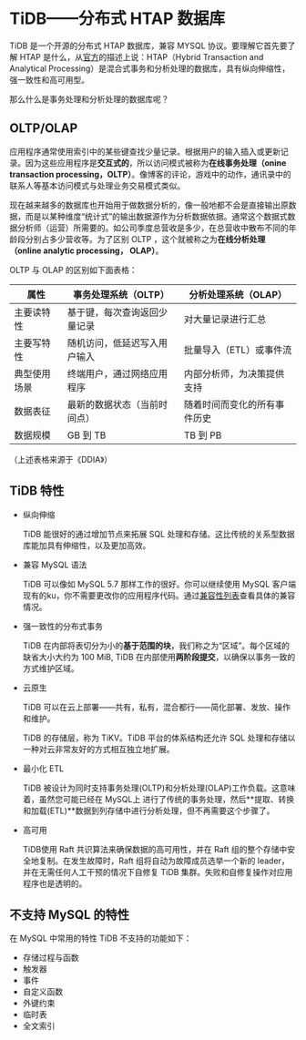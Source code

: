 # TiDB——分布式 HTAP 数据库

TiDB 是一个开源的分布式 HTAP 数据库，兼容 MYSQL 协议。要理解它首先要了解 HTAP 是什么，从[官方](https://github.com/pingcap/tidb)的描述上说：HTAP（Hybrid Transaction and Analytical Processing）是混合式事务和分析处理的数据库，具有纵向伸缩性，强一致性和高可用型。

那么什么是事务处理和分析处理的数据库呢？

## OLTP/OLAP

应用程序通常使用索引中的某些键查找少量记录。根据用户的输入插入或更新记录。因为这些应用程序是**交互式的**，所以访问模式被称为**在线事务处理（onine transaction processing，OLTP）**。像博客的评论，游戏中的动作，通讯录中的联系人等基本访问模式与处理业务交易模式类似。

现在越来越多的数据库也开始用于做数据分析的，像一般地都不会是直接输出原数据，而是以某种维度“统计式”的输出数据源作为分析数据依据。通常这个数据式数据分析师（运营）所需要的。如公司季度总营收是多少，在总营收中散布不同的年龄段分别占多少营收等。为了区别 OLTP ，这个就被称之为**在线分析处理（online analytic processing， OLAP）**。

OLTP 与 OLAP 的区别如下面表格：

| 属性         | 事务处理系统（OLTP）         | 分析处理系统（OLAP）         |
| ------------ | ---------------------------- | ---------------------------- |
| 主要读特性   | 基于键，每次查询返回少量记录 | 对大量记录进行汇总           |
| 主要写特性   | 随机访问，低延迟写入用户输入 | 批量导入（ETL）或事件流      |
| 典型使用场景 | 终端用户，通过网络应用程序   | 内部分析师，为决策提供支持   |
| 数据表征     | 最新的数据状态（当前时间点） | 随着时间而变化的所有事件历史 |
| 数据规模     | GB 到 TB                     | TB 到 PB                     |

（上述表格来源于《DDIA》）

## TiDB 特性

- 纵向伸缩

  TiDB 能很好的通过增加节点来拓展 SQL 处理和存储。这比传统的关系型数据库能加具有伸缩性，以及更加高效。

- 兼容 MySQL 语法

  TiDB 可以像如 MySQL 5.7 那样工作的很好。你可以继续使用 MySQL 客户端现有的ku，你不需要更改你的应用程序代码。通过[兼容性列表](https://docs.pingcap.com/tidb/stable/mysql-compatibility)查看具体的兼容情况。

- 强一致性的分布式事务

  TiDB 在内部将表切分为小的**基于范围的块**，我们称之为“区域”。每个区域的缺省大小大约为 100 MiB, TiDB 在内部使用**两阶段提交**，以确保以事务一致的方式维护区域。

- 云原生

  TiDB 可以在云上部署——共有，私有，混合都行——简化部署、发放、操作和维护。

  TiDB 的存储层，称为 TiKV。TiDB 平台的体系结构还允许 SQL 处理和存储以一种对云非常友好的方式相互独立地扩展。

- 最小化 ETL

  TiDB 被设计为同时支持事务处理(OLTP)和分析处理(OLAP)工作负载。这意味着，虽然您可能已经在 MySQL上 进行了传统的事务处理，然后**提取、转换和加载(ETL)**数据到列存储中进行分析处理，但不再需要这个步骤了。

- 高可用

  TiDB使用 Raft 共识算法来确保数据的高可用性，并在 Raft 组的整个存储中安全地复制。在发生故障时，Raft 组将自动为故障成员选举一个新的 leader，并在无需任何人工干预的情况下自修复 TiDB 集群。失败和自修复操作对应用程序也是透明的。

## 不支持 MySQL 的特性

在 MySQL 中常用的特性 TiDB 不支持的功能如下：

- 存储过程与函数
- 触发器
- 事件
- 自定义函数
- 外键约束
- 临时表
- 全文索引